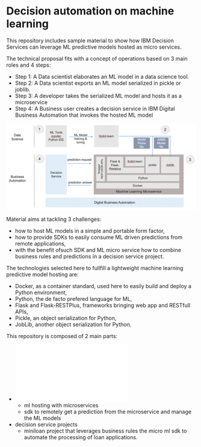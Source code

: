 # Decision automation on machine learning

This repository includes sample material to show how IBM Decision Services can leverage ML predictive models hosted as micro services.

The technical proposal fits with a concept of operations based on 3 main roles and 4 steps:
 - Step 1: A Data scientist elaborates an ML model in a data science tool.
 - Step 2: A Data scientist exports an ML model serialized in pickle or joblib.
 - Step 3: A developer takes the serialized ML model and hosts it as a microservice
 - Step 4: A Business user creates a decision service in IBM Digital Business Automation that invokes the hosted ML model
 
 ![Flow](docs/images/ml-microservice-coo.png "ML microservice stack")

Material aims at tackling 3 challenges:
- how to host ML models in a simple and portable form factor,
- how to provide SDKs to easily consume ML driven predictions from remote applications,
- with the benefit ofsuch SDK and ML micro service how to combine business rules and predictions in a decision service project.

The technologies selected here to fullfill a lightweight machine learning predictive model hosting are:
- Docker, as a container standard, used here to easily build and deploy a Python environment,
- Python, the de facto prefered language for ML,
- Flask and Flask-RESTPlus, frameworks bringing web app and RESTfull APIs,
- Pickle, an object serialization for Python,
- JobLib, another object serialization for Python.

This repository is composed of 2 main parts:
- ![machine-learning](machine-learning/README.md)
   - ml hosting with microservices
   - sdk to remotely get a prediction from the microservice and manage the ML models
- decision service projects
   - miniloan project that leverages business rules the micro ml sdk to automate the processing of loan applications.

